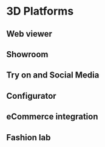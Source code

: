 # 3D Platforms
## Web viewer
## Showroom
## Try on and Social Media
## Configurator
## eCommerce integration
## Fashion lab